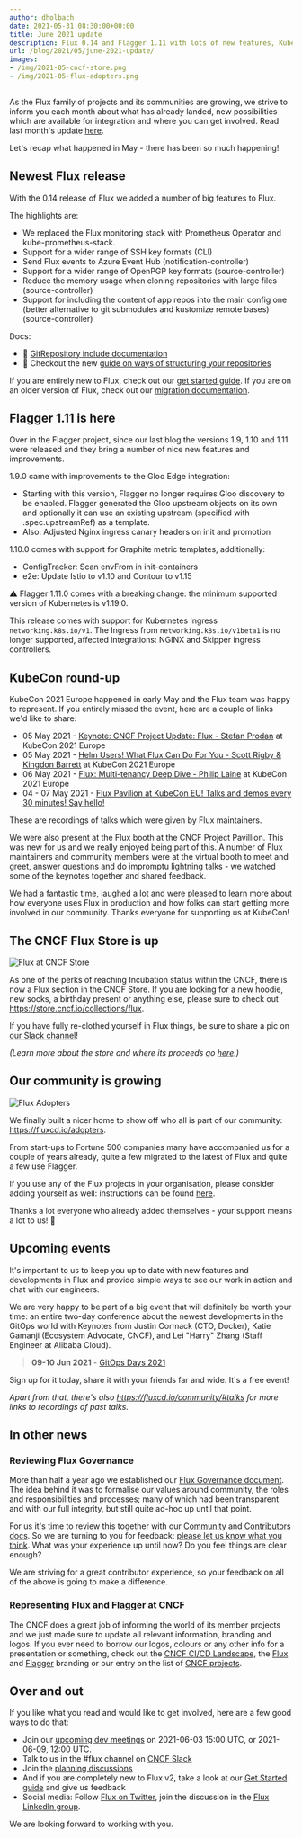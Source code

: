 ```yaml
---
author: dholbach
date: 2021-05-31 08:30:00+00:00
title: June 2021 update
description: Flux 0.14 and Flagger 1.11 with lots of new features, KubeCon talks galore, Flux at CNCF Store, lots of Flux adoption. Flux governance 6 month review.
url: /blog/2021/05/june-2021-update/
images:
- /img/2021-05-cncf-store.png
- /img/2021-05-flux-adopters.png
---
```


As the Flux family of projects and its communities are growing, we
strive to inform you each month about what has already landed, new
possibilities which are available for integration and where you can get
involved. Read last month's update [here](/blog/2021/04/may-2021-update).

Let's recap what happened in May - there has been so much happening!

## Newest Flux release

With the 0.14 release of Flux we added a number of big features to Flux.

The highlights are:

- We replaced the Flux monitoring stack with Prometheus Operator and
  kube-prometheus-stack.
- Support for a wider range of SSH key formats (CLI)
- Send Flux events to Azure Event Hub (notification-controller)
- Support for a wider range of OpenPGP key formats (source-controller)
- Reduce the memory usage when cloning repositories with large files
  (source-controller)
- Support for including the content of app repos into the main config
  one (better alternative to git submodules and kustomize remote
  bases) (source-controller)

Docs:

- 📔 [GitRepository include
  documentation](/docs/components/source/gitrepositories/#including-gitrepository)
- 🎁 Checkout the new [guide on ways of structuring your
  repositories](/docs/guides/repository-structure/)

If you are entirely new to Flux, check out our [get started
guide](/docs/get-started/). If you are on
an older version of Flux, check out our [migration
documentation](/docs/migration/).

## Flagger 1.11 is here

Over in the Flagger project, since our last blog the versions 1.9, 1.10 and
1.11 were released and they bring a number of nice new features and
improvements.

1.9.0 came with improvements to the Gloo Edge integration:

- Starting with this version, Flagger no longer requires Gloo
  discovery to be enabled. Flagger generated the Gloo upstream
  objects on its own and optionally it can use an existing upstream
  (specified with .spec.upstreamRef) as a template.
- Also: Adjusted Nginx ingress canary headers on init and promotion

1.10.0 comes with support for Graphite metric templates, additionally:

- ConfigTracker: Scan envFrom in init-containers
- e2e: Update Istio to v1.10 and Contour to v1.15

:warning: Flagger 1.11.0 comes with a breaking change: the minimum supported
version of Kubernetes is v1.19.0.

This release comes with support for Kubernetes Ingress `networking.k8s.io/v1`.
The Ingress from `networking.k8s.io/v1beta1` is no longer supported, affected
integrations: NGINX and Skipper ingress controllers.

## KubeCon round-up

KubeCon 2021 Europe happened in early May and the Flux team was happy to
represent. If you entirely missed the event, here are a couple of links
we'd like to share:

- 05 May 2021 - [Keynote: CNCF Project Update: Flux - Stefan
  Prodan](https://youtu.be/kuzZpKHLoVM) at KubeCon 2021
  Europe
- 05 May 2021 - [Helm Users! What Flux Can Do For
  You - Scott Rigby & Kingdon Barrett](https://youtu.be/hCTgCRlU-M0) at KubeCon 2021 Europe
- 06 May 2021 - [Flux: Multi-tenancy Deep Dive - Philip
  Laine](https://youtu.be/F7B_TBcIyl8) at KubeCon 2021
  Europe
- 04 - 07 May 2021 - [Flux Pavilion at KubeCon EU! Talks and demos
  every 30 minutes! Say
  hello!](https://bit.ly/Flux_KubeConEU2021)

These are recordings of talks which were given by Flux maintainers.

We were also present at the Flux booth at the CNCF Project Pavillion.
This was new for us and we really enjoyed being part of this. A number
of Flux maintainers and community members were at the virtual booth to
meet and greet, answer questions and do impromptu lightning talks - we
watched some of the keynotes together and shared feedback.

We had a fantastic time, laughed a lot and were pleased to learn more
about how everyone uses Flux in production and how folks can start
getting more involved in our community. Thanks everyone for supporting
us at KubeCon!

## The CNCF Flux Store is up

![Flux at CNCF Store](/img/2021-05-cncf-store.png)

As one of the perks of reaching Incubation status within the CNCF, there
is now a Flux section in the CNCF Store. If you are looking for a new
hoodie, new socks, a birthday present or anything else, please sure to
check out <https://store.cncf.io/collections/flux>.

If you have fully re-clothed yourself in Flux things, be sure to share a
pic on [our Slack
channel](https://cloud-native.slack.com/archives/CLAJ40HV3)!

*(Learn more about the store and where its proceeds go
[here](https://store.cncf.io/pages/about-us).)*

## Our community is growing

![Flux Adopters](/img/2021-05-flux-adopters.png)

We finally built a nicer home to show off who all is part of our
community: <https://fluxcd.io/adopters>.

From start-ups to Fortune 500 companies many have accompanied us for a
couple of years already, quite a few migrated to the latest of Flux and
quite a few use Flagger.

If you use any of the Flux projects in your organisation, please
consider adding yourself as well: instructions can be found
[here](https://github.com/fluxcd/website/tree/main/adopters#readme).

Thanks a lot everyone who already added themselves - your support means
a lot to us! 💖

## Upcoming events

It's important to us to keep you up to date with new features and
developments in Flux and provide simple ways to see our work in action
and chat with our engineers.

We are very happy to be part of a big event that will definitely be
worth your time: an entire two-day conference about the newest
developments in the GitOps world with Keynotes from Justin Cormack (CTO,
Docker), Katie Gamanji (Ecosystem Advocate, CNCF), and Lei "Harry" Zhang
(Staff Engineer at Alibaba Cloud).

> **09-10 Jun 2021** - [GitOps Days 2021](https://www.gitopsdays.com)

Sign up for it today, share it with your friends far and wide. It's a
free event!

*Apart from that, there's also <https://fluxcd.io/community/#talks>
for more links to recordings of past talks.*

## In other news

### Reviewing Flux Governance

More than half a year ago we established our [Flux Governance
document](https://fluxcd.io/governance/). The idea behind
it was to formalise our values around community, the roles and
responsibilities and processes; many of which had been transparent and
with our full integrity, but still quite ad-hoc up until that point.

For us it's time to review this together with our
[Community](https://fluxcd.io/community/) and
[Contributors docs](https://fluxcd.io/docs/contributing/).
So we are turning to you for feedback: [please let us know what you
think](https://github.com/fluxcd/flux2/discussions/1457).
What was your experience up until now? Do you feel things are clear
enough?

We are striving for a great contributor experience, so your feedback on
all of the above is going to make a difference.

### Representing Flux and Flagger at CNCF

The CNCF does a great job of informing the world of its member projects
and we just made sure to update all relevant information, branding and
logos. If you ever need to borrow our logos, colours or any other info
for a presentation or something, check out the [CNCF CI/CD
Landscape](https://landscape.cncf.io/card-mode?category=continuous-integration-delivery&grouping=category),
the [Flux](https://branding.cncf.io/projects/flux/) and
[Flagger](https://branding.cncf.io/projects/flagger/)
branding or our entry on the list of [CNCF
projects](https://www.cncf.io/projects/#incubating).

## Over and out

If you like what you read and would like to get involved, here are a few
good ways to do that:

- Join our [upcoming dev meetings](/community/#meetings) on
  2021-06-03 15:00 UTC, or 2021-06-09, 12:00 UTC.
- Talk to us in the \#flux channel on [CNCF
  Slack](https://slack.cncf.io/)
- Join the [planning
  discussions](https://github.com/fluxcd/flux2/discussions)
- And if you are completely new to Flux v2, take a look at our
  [Get Started guide](/docs/get-started/) and give us feedback
- Social media: Follow [Flux on
  Twitter](https://twitter.com/fluxcd), join the
  discussion in the [Flux LinkedIn
  group](https://www.linkedin.com/groups/8985374/).

We are looking forward to working with you.
